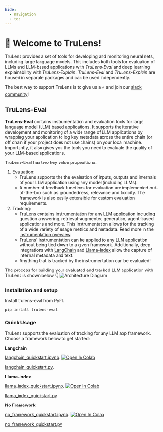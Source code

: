 ```yaml
---
hide:
  - navigation
  - toc
---
```


# 🦑 **Welcome to TruLens!**

TruLens provides a set of tools for developing and monitoring neural nets, including large language models. This includes both tools for evaluation of LLMs and LLM-based applications with *TruLens-Eval* and deep learning explainability with *TruLens-Explain*. *TruLens-Eval* and *TruLens-Explain* are housed in separate packages and can be used independently.

The best way to support TruLens is to give us a ⭐ and join our [slack community](https://communityinviter.com/apps/aiqualityforum/josh)!

## TruLens-Eval

**TruLens-Eval** contains instrumentation and evaluation tools for large language model (LLM) based applications. It supports the iterative development and monitoring of a wide range of LLM applications by wrapping your application to log key metadata across the entire chain (or off chain if your project does not use chains) on your local machine. Importantly, it also gives you the tools you need to evaluate the quality of your LLM-based applications.

TruLens-Eval has two key value propositions:

1. Evaluation:
    * TruLens supports the the evaluation of inputs, outputs and internals of your LLM application using any model (including LLMs). 
    * A number of feedback functions for evaluation are implemented out-of-the-box such as groundedness, relevance and toxicity. The framework is also easily extensible for custom evaluation requirements.
2. Tracking:
    * TruLens contains instrumentation for any LLM application including question answering, retrieval-augmented generation, agent-based applications and more. This instrumentation allows for the tracking of a wide variety of usage metrics and metadata. Read more in the [instrumentation overview](basic_instrumentation.ipynb).
    * TruLens' instrumentation can be applied to any LLM application without being tied down to a given framework. Additionally, deep integrations with [LangChain]() and [Llama-Index]() allow the capture of internal metadata and text.
    * Anything that is tracked by the instrumentation can be evaluated!

The process for building your evaluated and tracked LLM application with TruLens is shown below 👇
![Architecture Diagram](https://www.trulens.org/Assets/image/TruLens_Architecture.png)

### Installation and setup

Install trulens-eval from PyPI.

```bash
pip install trulens-eval
```

### Quick Usage

TruLens supports the evaluation of tracking for any LLM app framework. Choose a framework below to get started:

**Langchain**

[langchain_quickstart.ipynb](https://github.com/truera/trulens/blob/releases/rc-trulens-eval-0.11.0/trulens_eval/examples/quickstart.ipynb).
[![Open In Colab](https://colab.research.google.com/assets/colab-badge.svg)](https://colab.research.google.com/github/truera/trulens/blob/releases/rc-trulens-eval-0.11.0/trulens_eval/examples/colab/quickstarts/langchain_quickstart_colab.ipynb)

[langchain_quickstart.py](https://github.com/truera/trulens/blob/releases/rc-trulens-eval-0.11.0/trulens_eval/examples/quickstart.py).

**Llama-Index**

[llama_index_quickstart.ipynb](https://github.com/truera/trulens/blob/releases/rc-trulens-eval-0.11.0/trulens_eval/examples/frameworks/llama_index/llama_index_quickstart.ipynb).
[![Open In Colab](https://colab.research.google.com/assets/colab-badge.svg)](https://colab.research.google.com/github/truera/trulens/blob/releases/rc-trulens-eval-0.11.0/trulens_eval/examples/colab/quickstarts/llama_index_quickstart_colab.ipynb)

[llama_index_quickstart.py](https://github.com/truera/trulens/blob/releases/rc-trulens-eval-0.11.0/trulens_eval/examples/llama_index_quickstart.py)

**No Framework**

[no_framework_quickstart.ipynb](https://github.com/truera/trulens/blob/releases/rc-trulens-eval-0.11.0/trulens_eval/examples/no_framework_quickstart.ipynb).
[![Open In Colab](https://colab.research.google.com/assets/colab-badge.svg)](https://colab.research.google.com/github/truera/trulens/blob/releases/rc-trulens-eval-0.11.0/trulens_eval/examples/colab/quickstarts/no_framework_quickstart_colab.ipynb)

[no_framework_quickstart.py](https://github.com/truera/trulens/blob/releases/rc-trulens-eval-0.11.0/trulens_eval/examples/no_framework_quickstart.py)

